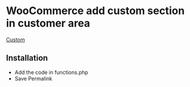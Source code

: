 # WooCommerce add custom section in customer area
[Custom](https://res.cloudinary.com/dehxshcar/image/upload/v1564969768/customFiled.png)
## Installation
- Add the code in functions.php
- Save Permalink
